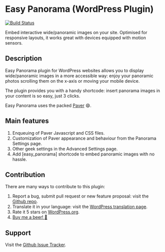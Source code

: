 # Easy Panorama (WordPress Plugin)
[![Build Status](https://travis-ci.org/leopuleo/easy-panorama.svg?branch=master)](https://travis-ci.org/leopuleo/easy-panorama)

Embed interactive wide/panoramic images on your site. Optimised for responsive layouts, it works great with devices equipped with motion sensors.

## Description

Easy Panorama plugin for WordPress websites allows you to display wide/panoramic images in a more accessible way: enjoy your panoramic photos scrolling them on the x-axis or moving your mobile device.

The plugin provides you with a handy shortcode: insert panorama images in your content is so easy, just 3 clicks.

Easy Panorama uses the packed [Paver](http://terrymun.github.io/paver/?source=easy-panorama-wp-plugin) :smile:.

## Main features

1. Enqueuing of Paver Javascript and CSS files.
2. Customization of Paver appearance and behaviour from the Panorama Settings page.
3. Other geek settings in the Advanced Settings page.
4. Add [easy_panorama] shortcode to embed panoramic images with no hassle.

## Contribution
There are many ways to contribute to this plugin:

1. Report a bug, submit pull request or new feature proposal: visit the [Github repo](https://github.com/leopuleo/easy-panorama).
2. Translate it in your language: visit the [WordPress translation page](https://translate.wordpress.org/projects/wp-plugins/easy-panorama).
3. Rate it 5 stars on [WordPress.org](https://wordpress.org/support/view/plugin-reviews/easy-panorama?filter=5#postform).
4. [Buy me a beer! :beer:](//paypal.me/LeonardoGiacone)

## Support
Visit the [Github Issue Tracker](https://github.com/leopuleo/easy-panorama/issues).
